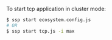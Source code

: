 
To start tcp application in cluster mode:

```bash
$ ssp start ecosystem.config.js
# OR
$ ssp start tcp.js -i max
```
